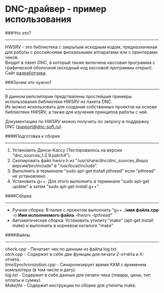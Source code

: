 DNC-драйвер - пример использования
==================================
###Что это?
* * *
HWSRV - это библиотека с закрытым исходным кодом, предназначеная для работы с российскими фискальными аппаратами или с принтерами чеков.  
Входит в пакет DNC, в который также включена кассовая программа с графической оболочкой (исходный код кассовой программы открыт).  
Сайт [разработчика](http://dnc-soft.ru/).

###Зачем это нужно?
* * *
В данном репозитории предствалены простейшие примеры использования библиотеки HWSRV из пакета DNC.  
Их можно искользовать для создания собственных проектов на основе библиотеки HWSRV, а также для изучения принципов работы с ней.  
  
Документацию по HWSRV можно получить по запросу в поддержку DNC (support@dnc-soft.ru).

####Подготовка к сборке
* * * 
  1. Установить Денси-Кассу (Тестировалось на версии "dnc_sources_1.2.9.patch4").
  2. Скопировать файл hwsrv.h из "/usr/share/dnc/dnc_sources_*Ваша версия*/bin/include" в "/usr/local/include".
  3. Выполнить в терминале "sudo apt-get install pthread" если "pthread" не установлено.
  4. Установить g++. Для этого выполнить в терминале "sudo apt-get update" а затем "sudo apt-get install g++".


####Сборка
* * * 
* Ручная сборка: В папке с проектом выполнить "g++ ./**имя файла.cpp**   -o **Имя исполняемого файла** -lhwsrv -lpthread"  
* Автоматическая сборка: Установить утилиту "make" (apt-get install make) и выполнить в корневом каталоге "make"

####Файлы
* * *
*check.cpp* - Печатает чек по данным из файла log.txt.  
*otch.cpp* - Содержит в себе две функции для печати Z-отчёта и X-отчёта.  
*timeSynchronization.cpp* - Синхронизирует время ККМ с временем компьютера (в том числе и дату).  
*log.txt* - Содержит в себе данные для печати чека (товары, цены, тип оплаты и сумму).  
*Makefile* - Содержит инструкции по сборке для утилиты make.
